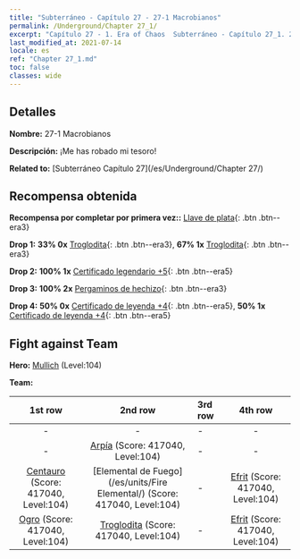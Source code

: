 ```yaml
---
title: "Subterráneo - Capítulo 27 - 27-1 Macrobianos"
permalink: /Underground/Chapter 27_1/
excerpt: "Capítulo 27 - 1. Era of Chaos  Subterráneo - Capítulo 27_1. 27-1 Macrobianos"
last_modified_at: 2021-07-14
locale: es
ref: "Chapter 27_1.md"
toc: false
classes: wide
---
```


## Detalles

 **Nombre:** 27-1 Macrobianos

 **Descripción:** ¡Me has robado mi tesoro!

 **Related to:** [Subterráneo Capítulo 27](/es/Underground/Chapter 27/)

## Recompensa obtenida

 **Recompensa por completar por primera vez::** [Llave de plata](/ItemsES/con_693/){: .btn .btn--era3}

 **Drop 1:** **33% 0x** [Troglodita](/ItemsES/unt_244/){: .btn .btn--era3}, **67% 1x** [Troglodita](/ItemsES/unt_244/){: .btn .btn--era3}

 **Drop 2:** **100% 1x** [Certificado legendario +5](/ItemsES/mat_102/){: .btn .btn--era5}

 **Drop 3:** **100% 2x** [Pergaminos de hechizo](/ItemsES/con_694/){: .btn .btn--era3}

 **Drop 4:** **50% 0x** [Certificado de leyenda +4](/ItemsES/mat_95/){: .btn .btn--era5}, **50% 1x** [Certificado de leyenda +4](/ItemsES/mat_95/){: .btn .btn--era5}


## Fight against Team
 **Hero:** [Mullich](/es/heroes/Mullich/) (Level:104)

 **Team:**


  | 1st row | 2nd row | 3rd row | 4th row |
  |:----:|:----:|:----|:----:|
  | - | - | - | - |
  | - | [Arpía](/es/units/Harpy/) (Score: 417040, Level:104)  | - | - |
  | [Centauro](/es/units/Centaur/) (Score: 417040, Level:104)  | [Elemental de Fuego](/es/units/Fire Elemental/) (Score: 417040, Level:104)  | - | [Efrit](/es/units/Efreeti/) (Score: 417040, Level:104)  |
  | [Ogro](/es/units/Ogre/) (Score: 417040, Level:104)  | [Troglodita](/es/units/Troglodyte/) (Score: 417040, Level:104)  | - | [Efrit](/es/units/Efreeti/) (Score: 417040, Level:104)  |


